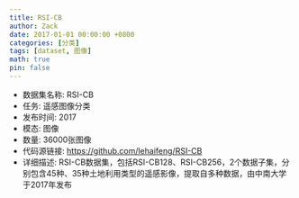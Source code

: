 ```yaml
---
title: RSI-CB
author: Zack
date: 2017-01-01 00:00:00 +0800
categories: [分类]
tags: [dataset, 图像]
math: true
pin: false
---
```

- 数据集名称: RSI-CB
- 任务: 遥感图像分类
- 发布时间: 2017
- 模态: 图像
- 数量: 36000张图像
- 代码源链接: https://github.com/lehaifeng/RSI-CB
- 详细描述: RSI-CB数据集，包括RSI-CB128、RSI-CB256，2个数据子集，分别包含45种、35种土地利用类型的遥感影像，提取自多种数据，由中南大学于2017年发布
